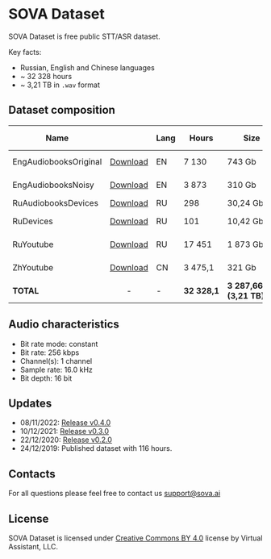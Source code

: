 # SOVA Dataset

SOVA Dataset is free public STT/ASR dataset.

Key facts:
- Russian, English and Chinese languages
- ~ 32 328 hours
- ~ 3,21 TB in `.wav` format

## Dataset composition
|Name||Lang|Hours|Size|Source|Equipment|Annotation|Speech type|Augmentation|Quality|
|-|:-:|-|-|-|-|-|-|-|-|-|
|EngAudiobooksOriginal|[Download](https://disk.yandex.ru/d/jz3k7pnzTpnTgw "Download")|EN|7&nbsp;130|743&nbsp;Gb|audiobook|professional|forced alignment|reading|none|95%|
|EngAudiobooksNoisy|[Download](https://disk.yandex.ru/d/jz3k7pnzTpnTgw "Download")|EN|3&nbsp;873|310&nbsp;Gb|audiobook|professional|forced alignment|reading|phone calls|95%|
|RuAudiobooksDevices|[Download](https://disk.yandex.ru/d/jz3k7pnzTpnTgw "Download")|RU|298|30,24&nbsp;Gb|audiobook|unprofessional|manual|reading|none|99%|
|RuDevices|[Download](https://disk.yandex.ru/d/jz3k7pnzTpnTgw "Download")|RU|101|10,42&nbsp;Gb|audio records|unprofessional|manual|live speech|none|98%|
|RuYoutube|[Download](https://disk.yandex.ru/d/QsnbNTK0yzXSiA "Download")|RU|17&nbsp;451|1 873&nbsp;Gb|audio records|unprofessional|asr|live speech|none|95%|
|ZhYoutube|[Download](https://disk.yandex.ru/d/zCY5yRvW7PWjvA "Download")|CN|3&nbsp;475,1|321&nbsp;Gb|audio records|unprofessional|asr|live speech|none|97.83%|
|**TOTAL**|-|-|**32&nbsp;328,1**|**3&nbsp;287,66&nbsp;Gb**<br>**(3,21&nbsp;TB)**|-|-|-|-|-|-|

## Audio characteristics
* Bit rate mode: constant
* Bit rate: 256 kbps
* Channel(s): 1 channel
* Sample rate: 16.0 kHz
* Bit depth: 16 bit

## Updates
* 08/11/2022: [Release v0.4.0](https://github.com/sovaai/sova-dataset/releases/tag/v0.4.0)
* 10/12/2021: [Release v0.3.0](https://github.com/sovaai/sova-dataset/releases/tag/v0.3.0)
* 22/12/2020: [Release v0.2.0](https://github.com/sovaai/sova-dataset/releases/tag/v0.2.0)
* 24/12/2019: Published dataset with 116 hours.

## Contacts
For all questions please feel free to contact us <a href="mailto:support@sova.ai?subject=SOVA Dataset">support@sova.ai</a>

## License

SOVA Dataset is licensed under [Creative Commons BY 4.0](https://creativecommons.org/licenses/by/4.0/) license by Virtual Assistant, LLC.
